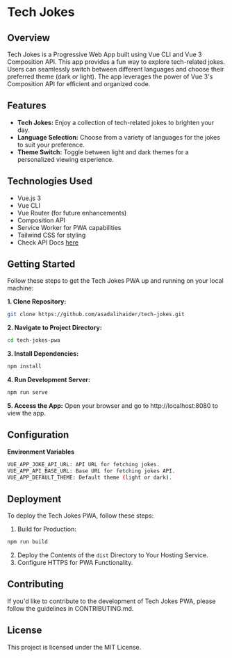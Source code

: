 # Tech Jokes

## Overview

Tech Jokes is a Progressive Web App built using Vue CLI and Vue 3 Composition API. This app provides a fun way to explore tech-related jokes. Users can seamlessly switch between different languages and choose their preferred theme (dark or light). The app leverages the power of Vue 3's Composition API for efficient and organized code.

## Features

- **Tech Jokes:** Enjoy a collection of tech-related jokes to brighten your day.
- **Language Selection:** Choose from a variety of languages for the jokes to suit your preference.
- **Theme Switch:** Toggle between light and dark themes for a personalized viewing experience.

## Technologies Used

- Vue.js 3
- Vue CLI
- Vue Router (for future enhancements)
- Composition API
- Service Worker for PWA capabilities
- Tailwind CSS for styling
- Check API Docs [here](jokeapi.dev)

## Getting Started

Follow these steps to get the Tech Jokes PWA up and running on your local machine:

**1. Clone Repository:**

```bash
git clone https://github.com/asadalihaider/tech-jokes.git
```

**2. Navigate to Project Directory:**

```bash
cd tech-jokes-pwa
```

**3. Install Dependencies:**

```bash
npm install
```

**4. Run Development Server:**

```bash
npm run serve
```

**5. Access the App:**
Open your browser and go to http://localhost:8080 to view the app.

## Configuration

**Environment Variables**

```bash
VUE_APP_JOKE_API_URL: API URL for fetching jokes.
VUE_APP_API_BASE_URL: Base URL for fetching jokes API.
VUE_APP_DEFAULT_THEME: Default theme (light or dark).
```

## Deployment

To deploy the Tech Jokes PWA, follow these steps:

1. Build for Production:

```bash
npm run build
```

2. Deploy the Contents of the `dist` Directory to Your Hosting Service.
3. Configure HTTPS for PWA Functionality.

## Contributing

If you'd like to contribute to the development of Tech Jokes PWA, please follow the guidelines in CONTRIBUTING.md.

## License

This project is licensed under the MIT License.
